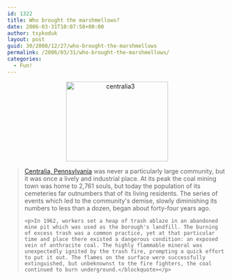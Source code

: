 ```yaml
---
id: 1322
title: Who brought the marshmellows?
date: 2006-03-31T10:07:58+00:00
author: tsykoduk
layout: post
guid: 30/2008/12/27/who-brought-the-marshmellows
permalink: /2006/03/31/who-brought-the-marshmellows/
categories:
  - Fun!
---
```

<div style="text-align: center"><a title="Photo Sharing" href="http://www.flickr.com/photos/tsykoduk/121549615/"><img width="234" height="183" alt="centralia3" src="http://static.flickr.com/39/121549615_aeea77f91a_o.jpg" /></a></div>
<blockquote><a href="http://www.damninteresting.com/?p=479">Centralia, Pennsylvania</a> was never a particularly large community, but it was once a lively and industrial place. At its peak the coal mining town was home to 2,761 souls, but today the population of its cemeteries far outnumbers that of its living residents. The series of events which led to the community's demise, slowly diminishing its numbers to less than a dozen, began about forty-four years ago.

	<p>In 1962, workers set a heap of trash ablaze in an abandoned mine pit which was used as the borough's landfill. The burning of excess trash was a common practice, yet at that particular time and place there existed a dangerous condition: an exposed vein of anthracite coal. The highly flammable mineral was unexpectedly ignited by the trash fire, prompting a quick effort to put it out. The flames on the surface were successfully extinguished, but unbeknownst to the fire fighters, the coal continued to burn underground.</blockquote></p>
